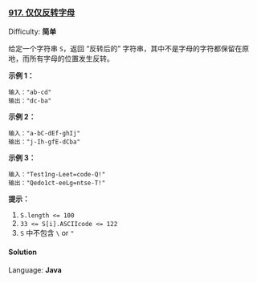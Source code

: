 ### [917\. 仅仅反转字母](https://leetcode-cn.com/problems/reverse-only-letters/)

Difficulty: **简单**


给定一个字符串 `S`，返回 “反转后的” 字符串，其中不是字母的字符都保留在原地，而所有字母的位置发生反转。

**示例 1：**

```
输入："ab-cd"
输出："dc-ba"
```

**示例 2：**

```
输入："a-bC-dEf-ghIj"
输出："j-Ih-gfE-dCba"
```

**示例 3：**

```
输入："Test1ng-Leet=code-Q!"
输出："Qedo1ct-eeLg=ntse-T!"
```

**提示：**

1.  `S.length <= 100`
2.  `33 <= S[i].ASCIIcode <= 122` 
3.  `S` 中不包含 `\` or `"`


#### Solution

Language: **Java**

```java
​
```